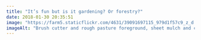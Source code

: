 ```yaml
---
title: "It’s fun but is it gardening? Or forestry?"
date: 2018-01-30 20:35:51
image: "https://farm5.staticflickr.com/4631/39091697115_979d1f57c9_z_d.jpg"
imageAlt: "Brush cutter and rough pasture foreground, sheet mulch and coppice background, trees on horizon"
---
```


